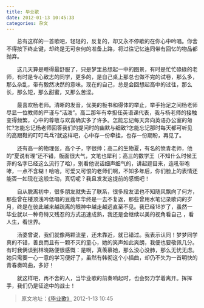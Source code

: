 ```yaml
---
title: 毕业歌 
date: 2012-01-13 10:45:33
categories: 杂文 
---
```


&emsp;&emsp;总有这样的一首歌吧，轻轻的，反复的，却又永不停歇的在你心中吟唱。你舍不得按下终止键，却终是无可奈何的准备上路，将过往记忆连同带有回忆的物品都抛弃。

&emsp;&emsp;这几天算是睡得最舒服了，只是梦里总想起一中的图景，有时是忙忙碌碌的老师，有时是专心致志的同学，更多的，是自己桌上那总也做不完的试卷，那么多，那么杂乱，带有毅然决然的意味。现在的自己，总是会回想起高中的过往，那么长，那么短，那么甜蜜，又那么苦涩。

&emsp;&emsp;最喜欢杨老师。清晰的发音，优美的板书和得体的举止，举手抬足之间杨老师尽显一位教师的严谨与“活泼”。高二那年有幸担任英语课代表，我与杨老师的接触变得频繁，心中的尊敬与欢喜确实多了许多。怎能忘记每天奔向英语办公室的匆忙?怎能忘记杨老师回答我们的提问时的幽默与细致?怎能忘记那时每天都可听见的高跟鞋的叮叮乓乓?就这样吧，心中存一份牵挂，也存一份期盼，再见了。

&emsp;&emsp;还有高一的物理张，高个子，字很帅；高二的生物夏，有名的愤青老师，他的“夏说有理”还不错，版面很大气，文笔也犀利；高三的数学王（不知什么时候王菲的名字已经这么流行了哈），别看他说话细声细气的，讲起题目来，连吼带咆哮，一点不含糊！哈哈，可爱又可恨的老师们啊，不知多年后，你们脸上的表情还能否一如现在这般生动，真切呢？我且发发这提前的感慨吧！

&emsp;&emsp;自从脱离初中，很多朋友就失去了联系，很多段友谊也不知随风飘向了何方，那些曾在楼顶浅吟低唱的豆蔻年华终是一去不复返，那些曾用水笔记录歌词的岁月，终是在彼此越来越疏离的眼神中越走越远直至不见。我已经18岁了，虽然一毕业就以一种奇特又残忍的方式迅速成熟，我还是会继续以美的视角看自己 ，看人生，看世界。

&emsp;&emsp;汤婆曾说，我们就像两颗流星，还未靠近，就已错过。我表示认同！梦梦同学真的不错，善良而且有一颗不灭的童心，她的笑声如此爽朗，我便也要敬佩几分。有时我俩谈到林晓路便很感慨：是啊，真羡慕她，那么没心没肺，那么无忧无虑。她只需要一心一意的学习便好了，虽然有韩彻这个小插曲，却仍不失为一首明快的青春奏鸣曲，多好！

&emsp;&emsp;就这样吧，再不舍的人，当毕业歌的前奏响起时，也会努力学着离开。挥挥手，我们仍是征途中的战士！

> 原文地址：[《毕业歌》](https://user.qzone.qq.com/2269681280/blog/1326422710) 2012-1-13 10:45